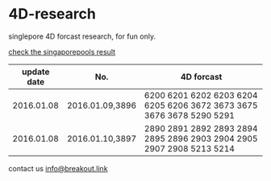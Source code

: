 # 4D-research
singlepore 4D forcast research, for fun only.


[check the singaporepools result](http://www.singaporepools.com.sg/ch/4d/Pages/Results.aspx?)


update date | No. | 4D forcast
------------ | ------------- | -------------
2016.01.08 | 2016.01.09,3896 | 6200 6201 6202 6203 6204 6205 6206 3672 3673 3675 3676 3678 5290 5291 
2016.01.08 | 2016.01.10,3897 | 2890 2891 2892 2893 2894 2895 2896 2903 2904 2905 2907 2908 5213 5214


contact us info@breakout.link

